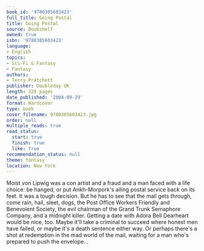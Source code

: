 ```yaml
---
book_id: '9780385603423'
full_title: Going Postal
title: Going Postal
source: Bookshelf
owned: true
isbn: '9780385603423'
language:
- English
topics:
- Sci-Fi & Fantasy
- Fantasy
authors:
- Terry Pratchett
publisher: Doubleday UK
length: 329 pages
date_published: '2004-09-29'
format: Hardcover
type: book
cover_filename: 9780385603423.jpg
order: null
multiple_reads: true
read_status:
  start: true
  finish: true
  like: true
recommendation_status: null
theme: fantasy
location: New York
---
```

Moist von Lipwig was a con artist and a fraud and a man faced with a life choice: be hanged, or put Ankh-Morpork's ailing postal service back on its feet.
It was a tough decision.
But he has to see that the mail gets through, come rain, hail, sleet, dogs, the Post Office Workers Friendly and Benevolent Society, the evil chairman of the Grand Trunk Semaphore Company, and a midnight killer.
Getting a date with Adora Bell Dearheart would be nice, too.
Maybe it'll take a criminal to succeed where honest men have failed, or maybe it's a death sentence either way. Or perhaps there's a shot at redemption in the mad world of the mail, waiting for a man who's prepared to push the envelope...
